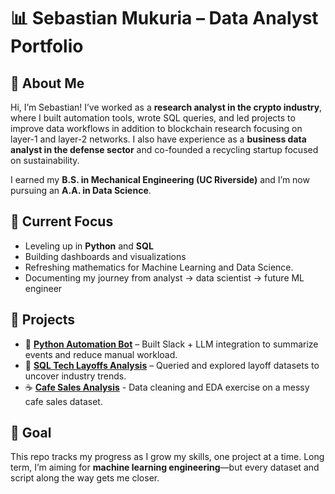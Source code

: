# 📊 Sebastian Mukuria – Data Analyst Portfolio  

## 👋 About Me  
Hi, I’m Sebastian! I’ve worked as a **research analyst in the crypto industry**, where I built automation tools, wrote SQL queries, and led projects to improve data workflows in addition to blockchain research focusing on layer-1 and layer-2 networks. I also have experience as a **business data analyst in the defense sector** and co-founded a recycling startup focused on sustainability.  

I earned my **B.S. in Mechanical Engineering (UC Riverside)** and I’m now pursuing an **A.A. in Data Science**.

## 🎯 Current Focus  
- Leveling up in **Python** and **SQL**  
- Building dashboards and visualizations
- Refreshing mathematics for Machine Learning and Data Science.
- Documenting my journey from analyst → data scientist → future ML engineer

## 🚀 Projects  
- 🐍 **[Python Automation Bot](https://github.com/sebastianmukuria/ReleaseSummarizerBot)** – Built Slack + LLM integration to summarize events and reduce manual workload.  
- 💾 **[SQL Tech Layoffs Analysis](https://github.com/sebastianmukuria/DataAnalystPortfolio/tree/main/SQL%20Projects/Tech%20Layoffs%20Project)** – Queried and explored layoff datasets to uncover industry trends.
- ☕️ **[Cafe Sales Analysis](https://github.com/sebastianmukuria/DataAnalystPortfolio/tree/main/PandasProjects/Cafe_Sales_Analysis)** - Data cleaning and EDA exercise on a messy cafe sales dataset. 

## 🌱 Goal  
This repo tracks my progress as I grow my skills, one project at a time. Long term, I’m aiming for **machine learning engineering**—but every dataset and script along the way gets me closer.  
